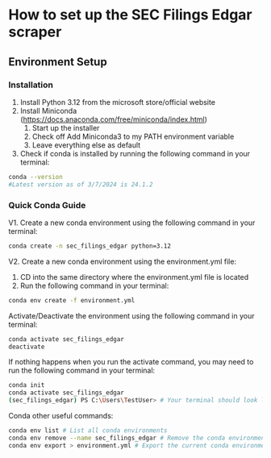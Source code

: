 # How to set up the SEC Filings Edgar scraper

## Environment Setup

### Installation

1. Install Python 3.12 from the microsoft store/official website
2. Install Miniconda (https://docs.anaconda.com/free/miniconda/index.html)
   1. Start up the installer
   2. Check off Add Miniconda3 to my PATH environment variable
   3. Leave everything else as default
3. Check if conda is installed by running the following command in your terminal:

```bash
conda --version
#Latest version as of 3/7/2024 is 24.1.2
```


### Quick Conda Guide

V1. Create a new conda environment using the following command in your terminal:

```bash
conda create -n sec_filings_edgar python=3.12
```

V2. Create a new conda environment using the environment.yml file:
1. CD into the same directory where the environment.yml file is located
2. Run the following command in your terminal:

```bash
conda env create -f environment.yml
```

Activate/Deactivate the environment using the following command in your terminal:

```bash
conda activate sec_filings_edgar
deactivate
```

If nothing happens when you run the activate command, you may need to run the following command in your terminal:

```bash
conda init
conda activate sec_filings_edgar
(sec_filings_edgar) PS C:\Users\TestUser> # Your terminal should look like this
```

Conda other useful commands:

```bash
conda env list # List all conda environments
conda env remove --name sec_filings_edgar # Remove the conda environment
conda env export > environment.yml # Export the current conda environment to a file
```
